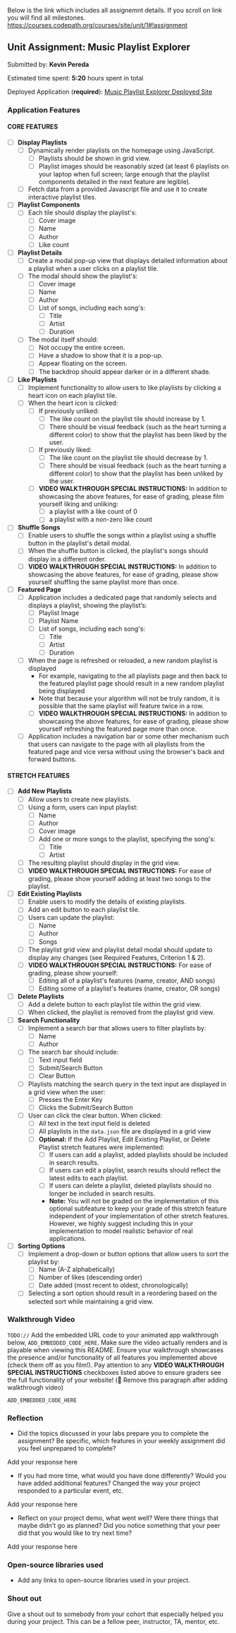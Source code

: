 Below is the link which includes all assignemnt details. If you scroll on link you will find all milestones.
https://courses.codepath.org/courses/site/unit/1#!assignment

## Unit Assignment: Music Playlist Explorer

Submitted by: **Kevin Pereda**

Estimated time spent: **5:20** hours spent in total

Deployed Application (**required**): [Music Playlist Explorer Deployed Site](ADD_LINK_HERE)

### Application Features

#### CORE FEATURES

- [ ] **Display Playlists**
  - [ ] Dynamically render playlists on the homepage using JavaScript.
    - [ ] Playlists should be shown in grid view.
    - [ ] Playlist images should be reasonably sized (at least 6 playlists on your laptop when full screen; large enough that the playlist components detailed in the next feature are legible).
  - [ ] Fetch data from a provided Javascript file and use it to create interactive playlist  tiles.

- [ ] **Playlist Components**
  - [ ] Each tile should display the playlist's:
    - [ ] Cover image
    - [ ] Name
    - [ ] Author
    - [ ] Like count

- [ ] **Playlist Details**
  - [ ] Create a modal pop-up view that displays detailed information about a playlist when a user clicks on a playlist tile.
  - [ ] The modal should show the playlist's:
    - [ ] Cover image
    - [ ] Name
    - [ ] Author
    - [ ] List of songs, including each song's:
      - [ ] Title
      - [ ] Artist
      - [ ] Duration
  - [ ] The modal itself should:
    - [ ] Not occupy the entire screen.
    - [ ] Have a shadow to show that it is a pop-up.
    - [ ] Appear floating on the screen.
    - [ ] The backdrop should appear darker or in a different shade.

- [ ] **Like Playlists**
  - [ ] Implement functionality to allow users to like playlists by clicking a heart icon on each playlist tile.
  - [ ] When the heart icon is clicked:
    - [ ] If previously unliked:
      - [ ] The like count on the playlist tile should increase by 1.
      - [ ] There should be visual feedback (such as the heart turning a different color) to show that the playlist has been liked by the user.
    - [ ] If previously liked:
      - [ ] The like count on the playlist tile should decrease by 1.
      - [ ] There should be visual feedback (such as the heart turning a different color) to show that the playlist has been unliked by the user.
    - [ ] **VIDEO WALKTHROUGH SPECIAL INSTRUCTIONS:** In addition to showcasing the above features, for ease of grading, please film yourself liking and unliking:
      - [ ] a playlist with a like count of 0
      - [ ] a playlist with a non-zero like count

- [ ] **Shuffle Songs**
  - [ ] Enable users to shuffle the songs within a playlist using a shuffle button in the playlist's detail modal.
  - [ ] When the shuffle button is clicked, the playlist's songs should display in a different order.
  - [ ] **VIDEO WALKTHROUGH SPECIAL INSTRUCTIONS:** In addition to showcasing the above features, for ease of grading, please show yourself shuffling the same playlist more than once. 
  
- [ ] **Featured Page**
  - [ ] Application includes a dedicated page that randomly selects and displays a playlist, showing the playlist’s:
    - [ ] Playlist Image
    - [ ] Playlist Name
    - [ ] List of songs, including each song's:
      - [ ] Title
      - [ ] Artist
      - [ ] Duration
  - [ ] When the page is refreshed or reloaded, a new random playlist is displayed
    - For example, navigating to the all playlists page and then back to the featured playlist page should result in a new random playlist being displayed
    - Note that because your algorithm will not be truly random, it is possible that the same playlist will feature twice in a row. 
    - [ ] **VIDEO WALKTHROUGH SPECIAL INSTRUCTIONS:** In addition to showcasing the above features, for ease of grading, please show yourself refreshing the featured page more than once. 
  - [ ] Application includes a navigation bar or some other mechanism such that users can navigate to the page with all playlists from the featured page and vice versa without using the browser's back and forward buttons. 

#### STRETCH FEATURES

- [ ] **Add New Playlists**
  - [ ] Allow users to create new playlists.
  - [ ] Using a form, users can input playlist:
    - [ ] Name
    - [ ] Author
    - [ ] Cover image
    - [ ] Add one or more songs to the playlist, specifying the song's:
      - [ ] Title
      - [ ] Artist
  - [ ] The resulting playlist should display in the grid view.
  - [ ] **VIDEO WALKTHROUGH SPECIAL INSTRUCTIONS:** For ease of grading, please show yourself adding at least two songs to the playlist. 

- [ ] **Edit Existing Playlists**
  - [ ] Enable users to modify the details of existing playlists.
  - [ ] Add an edit button to each playlist tile.
  - [ ] Users can update the playlist:
    - [ ] Name
    - [ ] Author
    - [ ] Songs
  - [ ] The playlist grid view and playlist detail modal should update to display any changes (see Required Features, Criterion 1 & 2).
  - [ ] **VIDEO WALKTHROUGH SPECIAL INSTRUCTIONS:** For ease of grading, please show yourself:
    - [ ] Editing all of a playlist's features (name, creator, AND songs)
    - [ ] Editing some of a playlist's features (name, creator, OR songs) 

- [ ] **Delete Playlists**
  - [ ] Add a delete button to each playlist tile within the grid view.
  - [ ] When clicked, the playlist is removed from the playlist grid view.

- [ ] **Search Functionality**
  - [ ] Implement a search bar that allows users to filter playlists by:
    - [ ] Name 
    - [ ] Author
  - [ ] The search bar should include:
    - [ ] Text input field
    - [ ] Submit/Search Button
    - [ ] Clear Button
  - [ ] Playlists matching the search query in the text input are displayed in a grid view when the user:
    - [ ] Presses the Enter Key
    - [ ] Clicks the Submit/Search Button 
  - [ ] User can click the clear button. When clicked:
    - [ ] All text in the text input field is deleted
    - [ ] All playlists in the `data.json` file are displayed in a grid view
    - [ ] **Optional:** If the Add Playlist, Edit Existing Playlist, or Delete Playlist stretch features were implemented:
      - [ ] If users can add a playlist, added playlists should be included in search results.
      - [ ] If users can edit a playlist, search results should reflect the latest edits to each playlist.
      - [ ] If users can delete a playlist, deleted playlists should no longer be included in search results.
      - **Note:** You will not be graded on the implementation of this optional subfeature to keep your grade of this stretch feature independent of your implementation of other stretch features. However, we highly suggest including this in your implementation to model realistic behavior of real applications. 

- [ ] **Sorting Options**
  - [ ] Implement a drop-down or button options that allow users to sort the playlist by:
    - [ ] Name (A-Z alphabetically)
    - [ ] Number of likes (descending order)
    - [ ] Date added (most recent to oldest, chronologically)
  - [ ] Selecting a sort option should result in a reordering based on the selected sort while maintaining a grid view.

### Walkthrough Video

`TODO://` Add the embedded URL code to your animated app walkthrough below, `ADD_EMBEDDED_CODE_HERE`. Make sure the video actually renders and is playable when viewing this README. Ensure your walkthrough showcases the presence and/or functionality of all features you implemented above (check them off as you film!). Pay attention to any **VIDEO WALKTHROUGH SPECIAL INSTRUCTIONS** checkboxes listed above to ensure graders see the full functionality of your website! (🚫 Remove this paragraph after adding walkthrough video)

`ADD_EMBEDDED_CODE_HERE`

### Reflection

* Did the topics discussed in your labs prepare you to complete the assignment? Be specific, which features in your weekly assignment did you feel unprepared to complete?

Add your response here

* If you had more time, what would you have done differently? Would you have added additional features? Changed the way your project responded to a particular event, etc.
  
Add your response here

* Reflect on your project demo, what went well? Were there things that maybe didn't go as planned? Did you notice something that your peer did that you would like to try next time?

Add your response here

### Open-source libraries used

- Add any links to open-source libraries used in your project.

### Shout out

Give a shout out to somebody from your cohort that especially helped you during your project. This can be a fellow peer, instructor, TA, mentor, etc.